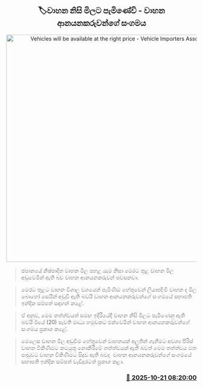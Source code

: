 <p align='center'><b><h2 align='center' title='Vehicles will be available at the right price - Vehicle Importers Association'>🏷වාහන නිසි මිලට පැමිණේවි - වාහන ආනයනකරුවන්ගේ සංගමය</h2></b></p>
<p align='center'><img src='https://helakuru.sgp1.cdn.digitaloceanspaces.com/esana/images/lib/indika-sampath-vehi-import.jpg' width='600' alt='Vehicles will be available at the right price - Vehicle Importers Association'></p>

> ජපානයේ නිෂ්පාදිත වාහන මිල පහළ යෑම නිසා මෙරට තුළ වාහන මිල අඩුවෙමින් ඇති බව වාහන ආනයනකරුවන් පවසනවා.

> මෙරට තුළට වාහන විශාල වශයෙන් පැමිණීම හේතුවෙන් ලියාපදිංචි වාහන ද මිල බොහෝ සෙයින් අඩුවී ඇති බවයි වාහන ආනයනකරුවන්ගේ සංගමයේ සභාපති ඉන්දික සම්පත් සඳහන් කළේ.

> ඒ අනුව, මෙම තත්ත්වයත් සමඟ ඉදිරියේදී වාහන නිසි මිලට පැමිණෙනු ඇති බවයි ඊයේ (20) පැවති මාධ්‍ය හමුවකට එක්වෙමින් වාහන ආනයනකරුවන්ගේ සංගමය ප්‍රකාශ කළේ.

> මෙලෙස වාහන මිල අඩුවීම හේතුවෙන් වාහනයක් අලුතින් ගැනීමට අවශ්‍ය පිරිස් වාහන විකිණීමට කටයුතු නොකිරීමේ තත්ත්වයක් ඇති බවත් මෙම තත්ත්වය මත පාඩුවට වාහන විකිණීමට සිදුව ඇති බවද  වාහන ආනයනකරුවන්ගේ සංගමයේ සභාපති ඉන්දික සම්පත් වැඩිදුරටත් ප්‍රකාශ කළා.



<h3 align='right'><a href='https://www.helakuru.lk/esana/p/114629/'>📅 2025-10-21 08:20:00</a></h3>
